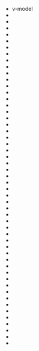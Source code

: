 <!--
 * @Author: your name
 * @Date: 2021-07-10 10:28:58
 * @LastEditTime: 2021-07-10 10:29:26
 * @LastEditors: Please set LastEditors
 * @Description: In User Settings Edit
 * @FilePath: \notes\study notes\vue\vue知识.vue
-->

-   v-model
-
-
-
-
-
-
-
-
-
-
-
-
-
-
-
-
-
-
-
-
-
-
-
-
-
-
-
-
-
-
-
-
-
-
-
-
-
-
-
-
-
-
-
-
-
-
-
-
-
-
-
-
